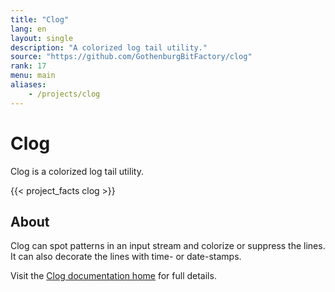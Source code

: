 ```yaml
---
title: "Clog"
lang: en
layout: single
description: "A colorized log tail utility."
source: "https://github.com/GothenburgBitFactory/clog"
rank: 17
menu: main
aliases:
    - /projects/clog
---
```


# Clog

Clog is a colorized log tail utility.

{{< project_facts clog >}}

## About

Clog can spot patterns in an input stream and colorize or suppress the lines.
It can also decorate the lines with time- or date-stamps.

Visit the [Clog documentation home](clog/docs) for full details.
